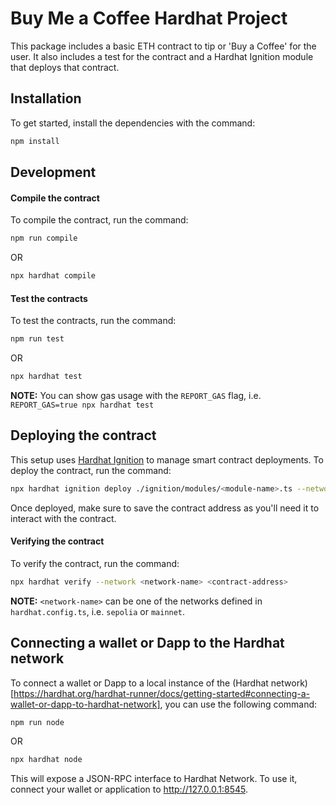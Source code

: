 # Buy Me a Coffee Hardhat Project

This package includes a basic ETH contract to tip or 'Buy a Coffee' for the user. It also includes a test for the contract and a Hardhat Ignition module that deploys that contract.

## Installation

To get started, install the dependencies with the command:

```bash
npm install
```

## Development

#### Compile the contract

To compile the contract, run the command:

```bash
npm run compile
```

OR

```bash
npx hardhat compile
```

#### Test the contracts

To test the contracts, run the command:

```bash
npm run test
```

OR

```bash
npx hardhat test
```

**NOTE:** You can show gas usage with the `REPORT_GAS` flag, i.e. `REPORT_GAS=true npx hardhat test`

## Deploying the contract

This setup uses [Hardhat Ignition](https://hardhat.org/ignition) to manage smart contract deployments. To deploy the contract, run the command:

```bash
npx hardhat ignition deploy ./ignition/modules/<module-name>.ts --network <network-name>
```

Once deployed, make sure to save the contract address as you'll need it to interact with the contract.

#### Verifying the contract

To verify the contract, run the command:

```bash
npx hardhat verify --network <network-name> <contract-address>
```

**NOTE:** `<network-name>` can be one of the networks defined in `hardhat.config.ts`, i.e. `sepolia` or `mainnet`.

## Connecting a wallet or Dapp to the Hardhat network

To connect a wallet or Dapp to a local instance of the (Hardhat network)[https://hardhat.org/hardhat-runner/docs/getting-started#connecting-a-wallet-or-dapp-to-hardhat-network], you can use the following command:

```bash
npm run node
```

OR

```bash
npx hardhat node
```

This will expose a JSON-RPC interface to Hardhat Network. To use it, connect your wallet or application to http://127.0.0.1:8545.
